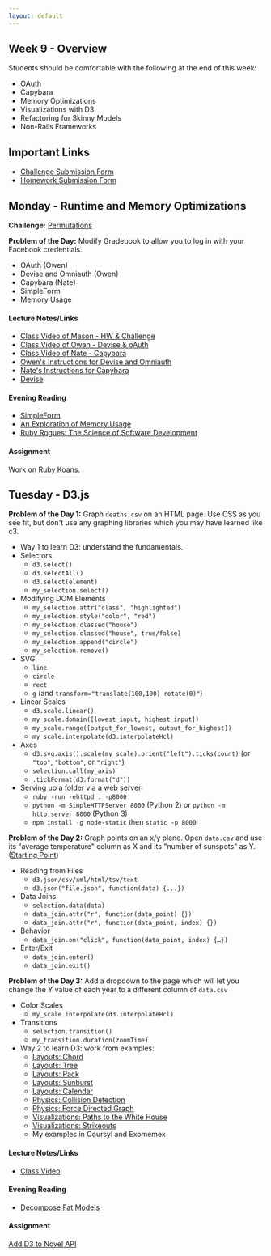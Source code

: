 ```yaml
---
layout: default
---
```


## Week 9 - Overview

Students should be comfortable with the following at the end of this week:

* OAuth
* Capybara
* Memory Optimizations
* Visualizations with D3
* Refactoring for Skinny Models
* Non-Rails Frameworks

## Important Links

* [Challenge Submission Form](http://goo.gl/forms/OzzXZL6iEF)
* [Homework Submission Form](http://goo.gl/forms/o9so3mi9Sd)

## Monday - Runtime and Memory Optimizations

**Challenge:** [Permutations](https://github.com/masonfmatthews/rails_assignments/blob/master/challenges/hard_permutation_challenge.rb)

**Problem of the Day:** Modify Gradebook to allow you to log in with your Facebook credentials.

* OAuth (Owen)
* Devise and Omniauth (Owen)
* Capybara (Nate)
* SimpleForm
* Memory Usage

#### Lecture Notes/Links

* [Class Video of Mason - HW & Challenge](http://youtu.be/fcr2mbxwcOM)
* [Class Video of Owen - Devise & oAuth](https://youtu.be/vkU7luAvjLI)
* [Class Video of Nate - Capybara](https://youtu.be/MmY5YIAX67Q)
* [Owen's Instructions for Devise and Omniauth](w9-1/devise_and_omniauth)
* [Nate's Instructions for Capybara](w9-1/devise_and_omniauth)
* [Devise](https://github.com/plataformatec/devise)

#### Evening Reading

* [SimpleForm](https://github.com/plataformatec/simple_form)
* [An Exploration of Memory Usage](http://www.sitepoint.com/ruby-uses-memory/)
* [Ruby Rogues: The Science of Software Development](http://devchat.tv/ruby-rogues/184-rr-what-we-actually-know-about-software-development-and-why-we-believe-it-s-true-with-greg-wilson-and-andreas-stefik)

#### Assignment

Work on [Ruby Koans](http://rubykoans.com/).


## Tuesday - D3.js

**Problem of the Day 1:** Graph `deaths.csv` on an HTML page.  Use CSS as you see fit, but don't use any graphing libraries which you may have learned like c3.

* Way 1 to learn D3: understand the fundamentals.
* Selectors
  * `d3.select()`
  * `d3.selectAll()`
  * `d3.select(element)`
  * `my_selection.select()`
* Modifying DOM Elements
  * `my_selection.attr("class", "highlighted")`
  * `my_selection.style("color", "red")`
  * `my_selection.classed("house")`
  * `my_selection.classed("house", true/false)`
  * `my_selection.append("circle")`
  * `my_selection.remove()`
* SVG
  * `line`
  * `circle`
  * `rect`
  * `g` (and `transform="translate(100,100) rotate(0)"`)
* Linear Scales
  * `d3.scale.linear()`
  * `my_scale.domain([lowest_input, highest_input])`
  * `my_scale.range([output_for_lowest, output_for_highest])`
  * `my_scale.interpolate(d3.interpolateHcl)`
* Axes
  * `d3.svg.axis().scale(my_scale).orient("left").ticks(count)` (or `"top"`, `"bottom"`, or `"right"`)
  * `selection.call(my_axis)`
  * `.tickFormat(d3.format("d"))`
* Serving up a folder via a web server:
  * `ruby -run -ehttpd . -p8000`
  * `python -m SimpleHTTPServer 8000` (Python 2) or `python -m http.server 8000` (Python 3)
  * `npm install -g node-static` then `static -p 8000`

**Problem of the Day 2:** Graph points on an x/y plane.  Open `data.csv` and use its "average temperature" column as X and its "number of sunspots" as Y. ([Starting Point](https://github.com/tiyd-rails-2015-05/d3_lesson))

* Reading from Files
  * `d3.json/csv/xml/html/tsv/text`
  * `d3.json("file.json", function(data) {...})`
* Data Joins
  * `selection.data(data)`
  * `data_join.attr("r", function(data_point) {})`
  * `data_join.attr("r", function(data_point, index) {})`
* Behavior
  * `data_join.on("click", function(data_point, index) {…})`
* Enter/Exit
  * `data_join.enter()`
  * `data_join.exit()`

**Problem of the Day 3:** Add a dropdown to the page which will let you change the Y value of each year to a different column of `data.csv`

* Color Scales
  * `my_scale.interpolate(d3.interpolateHcl)`
* Transitions
  * `selection.transition()`
  * `my_transition.duration(zoomTime)`
* Way 2 to learn D3: work from examples:
  * [Layouts: Chord](http://bl.ocks.org/mbostock/1046712)
  * [Layouts: Tree](http://bl.ocks.org/mbostock/4339083)
  * [Layouts: Pack](http://bl.ocks.org/mbostock/7607535)
  * [Layouts: Sunburst](http://bl.ocks.org/kerryrodden/7090426)
  * [Layouts: Calendar](http://bl.ocks.org/mbostock/4063318)
  * [Physics: Collision Detection](http://bl.ocks.org/mbostock/3231298)
  * [Physics: Force Directed Graph](http://bl.ocks.org/mbostock/4062045)
  * [Visualizations: Paths to the White House](http://www.nytimes.com/interactive/2012/11/02/us/politics/paths-to-the-white-house.html?_r=0)
  * [Visualizations: Strikeouts](http://www.nytimes.com/interactive/2013/03/29/sports/baseball/Strikeouts-Are-Still-Soaring.html?ref=baseball)
  * My examples in Coursyl and Exomemex

#### Lecture Notes/Links

* [Class Video]()

#### Evening Reading

* [Decompose Fat Models](http://blog.codeclimate.com/blog/2012/10/17/7-ways-to-decompose-fat-activerecord-models/)

#### Assignment

[Add D3 to Novel API](https://github.com/tiyd-rails-2015-05/add_d3)

<!--

## Wednesday - Skinny Models, Non-Rails Frameworks

**Challenge:** [Discuss Development](https://github.com/masonfmatthews/rails_assignments/blob/master/challenges/discuss_development.md)

**Challenge:** [Discuss Supporting Tech](https://github.com/masonfmatthews/rails_assignments/blob/master/challenges/discuss_supporting_tech.md)

**Problem of the Day:** XXX

* Decomposing Fat Models
* CI
* vim
* Dvorak keyboards, ergonomic chairs, treadmill desks, etc.
* [Annual Developer Survey from StackOverflow](https://stackoverflow.com/research/developer-survey-2015)
* [Which IDEs do Rubyists use?](http://www.sitepoint.com/ides-rubyists-use/?utm_source=rubyweekly&utm_medium=email)
* [Which editors do Rubyists use?](http://www.sitepoint.com/editor-rubyists-use/)
* [XKCD on editors](http://xkcd.com/378/)
* [Other ruby frameworks](https://blog.engineyard.com/2015/life-beyond-rails-brief-look-alternate-web-frameworks-ruby).  Links in decreasing order of complexity:
  * Rails
  * [Sinatra](http://www.sinatrarb.com/)
  * [Padrino](http://www.padrinorb.com/)
  * [Camping](http://camping.io/)

#### Lecture Notes/Links

* [Class Video]()

#### Evening Reading

* [Build an app in Rails vs. Sinatra](https://www.airpair.com/ruby-on-rails/posts/rails-vs-sinatra?utm_source=rubyweekly&utm_medium=email)

#### Assignment

Complete [Ruby Koans](http://rubykoans.com/).

## Thursday

Pitch Day!

#### Eventual Reading

* [Coding is Not the New Literacy](http://www.chris-granger.com/2015/01/26/coding-is-not-the-new-literacy/)


## Not yet covered

* Ping-pong pairing
* Foreign Key Constraints
* Memory usage and find_each
* Delegation
  * `delegate :category, to: :phone_categories`
* Random Topics
  * Action on your server trying to access the API on your server
  * Deadlock
  * Software threading
  * Multi-core processors

-->
